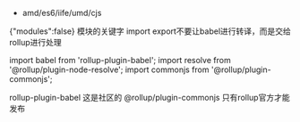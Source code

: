 - amd/es6/iife/umd/cjs



 {"modules":false}
 模块的关键字 import export不要让babel进行转译，而是交给rollup进行处理

 

import babel from 'rollup-plugin-babel';
import resolve from '@rollup/plugin-node-resolve';
import commonjs from '@rollup/plugin-commonjs';

rollup-plugin-babel 这是社区的
@rollup/plugin-commonjs 只有rollup官方才能发布